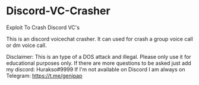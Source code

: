 # Discord-VC-Crasher
Exploit To Crash Discord VC's


This is an discord voicechat crasher. It can used for crash a group voice call or dm voice call.

Disclaimer: This is an type of a DOS attack and illegal. Please only use it for educational purposes only.
If there are more questions to be asked just add my discord: Hurakso#9999
If I'm not available on Discord I am always on Telegram: https://t.me/genipap

